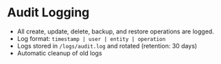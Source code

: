 # Audit Logging

- All create, update, delete, backup, and restore operations are logged.
- Log format: `timestamp | user | entity | operation`
- Logs stored in `/logs/audit.log` and rotated (retention: 30 days)
- Automatic cleanup of old logs
